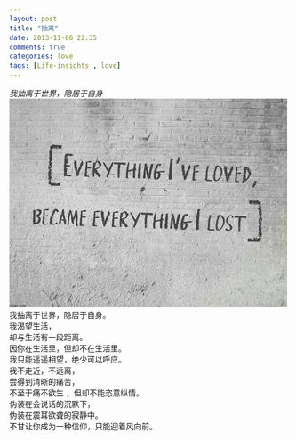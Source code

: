 ```yaml
---
layout: post
title: "抽离"
date: 2013-11-06 22:35
comments: true
categories: love
tags: [Life-insights , love]
---
```

*我抽离于世界，隐居于自身*<br>
![](/images/2013/11/large.jpg "large")
我抽离于世界，隐居于自身。<br>
我渴望生活，<br>
却与生活有一段距离。<br>
因你在生活里，但却不在生活里。<br>
我只能遥遥相望，绝少可以呼应。<br>
我不走近，不远离，<br>
尝得到清晰的痛苦，<br>
不至于痛不欲生 ，但却不能恣意纵情。<br>
伪装在会说话的沉默下，<br>
伪装在震耳欲聋的寂静中。<br>
不甘让你成为一种信仰，只能迎着风向前。<br>

